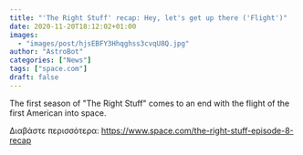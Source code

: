 ```yaml
---
title: "'The Right Stuff' recap: Hey, let's get up there ('Flight')"
date: 2020-11-20T18:12:02+01:00
images:
  - "images/post/hjsEBFY3Hhqghss3cvqU8Q.jpg"
author: "AstroBot"
categories: ["News"]
tags: ["space.com"]
draft: false
---
```


The first season of "The Right Stuff" comes to an end with the flight of the first American into space. 

Διαβάστε περισσότερα: https://www.space.com/the-right-stuff-episode-8-recap
